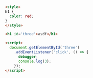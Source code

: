 <!-- live-study html -->



```html
<style>
h1 {
  color: red;
}
</style>
```

```html
<h1 id='three'>asdf</h1>
```

```html
<script>
  document.getElementById('three')
    .addEventListener('click', () => {
      debugger;
      console.log(3);
    });
</script>
```
